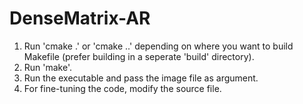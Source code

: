 # DenseMatrix-AR

1. Run 'cmake .' or 'cmake ..' depending on where you want to build Makefile (prefer building in a seperate 'build' directory).
2. Run 'make'.
3. Run the executable and pass the image file as argument.
4. For fine-tuning the code, modify the source file.